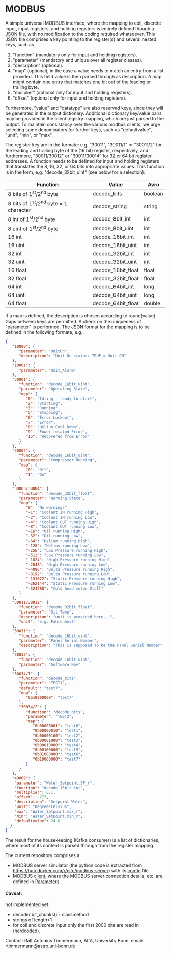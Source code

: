 # MODBUS

A simple universal MODBUS interface, where the mapping to coil,
discrete input, input registers, and holding registers is entirely defined
though a
[JSON](https://github.com/ccatp/MODBUS/blob/master/src/client_mapping.json)
file, with no modification to the coding required whatsoever. This JSON file
comprises a key pointing to the register(s) and several nested keys, such as

1) "function" (mandatory only for input and holding registers).
2) "parameter" (mandatory and unique over all register classes). 
3) "description" (optional).
4) "map" (optional), in the case a value needs to match an entry from a list 
   provided. This field value is then parsed through as description. A map 
   might contain one entry that matches one bit out of the leading or 
   trailing byte.
5) "muliplier" (optional only for input and holding registers).
6) "offset" (optional only for input and holding registers).

Furthermore, "value" and "datatype" are also reserved keys, since they
will be generated in the output dictionary. Additional dictionary key/value
pairs may be provided in the client registry mapping, which are just parsed 
to the output. 
To maintain consistancy over the various modbus clients, we urge
selecting same denominators for further keys, such as "defaultvalue", "unit", 
"min", or "max".

The register key are in the formate: e.g. "30011", "30011/1" or "30011/2" for
the leading and trailing byte of the (16 bit) register, respectively, and
furthermore, "30011/30012" or "30011/30014" for 32 or 64 bit register addresses.
A function needs to be defined for input and holding registers that translates
the 8, 16, 32, or 64 bits into appropriate values. This function is in the form,
e.g. "decode_32bit_uint" (see below for a selection):

| Function | Value | Avro |
|----------|-------|------|
| 8 bits of 1<sup>st</sup>/2<sup>nd</sup> byte | decode_bits | boolean |
| 8 bits of 1<sup>st</sup>/2<sup>nd</sup> byte = 1 character | decode_string | string| 
| 8 int of 1<sup>st</sup>/2<sup>nd</sup> byte | decode_8bit_int | int |
| 8 uint of 1<sup>st</sup>/2<sup>nd</sup> byte | decode_8bit_uint | int |
| 16 int|  decode_16bit_int|  int |
| 16 uint|  decode_16bit_uint|  int |
| 32 int|   decode_32bit_int|  int |
| 32 uint|   decode_32bit_uint|  int |
| 16 float|   decode_16bit_float| float |
| 32 float|   decode_32bit_float| float |
| 64 int|   decode_64bit_int| long |
| 64 uint|   decode_64bit_uint| long | 
| 64 float|   decode_64bit_float | double |

If a map is defined, the description is chosen according to round(value). Gaps
between keys are permitted. A check on the uniqueness of "parameter" is 
performed. The JSON format for the mapping is to be defined in
the following formate, e.g.:

```JSON
{
   "10000": {
      "parameter": "UnitOn",
      "description": "Unit On status: TRUE = Unit ON"
   },
   "10001": {
      "parameter": "Unit_Alarm"
   },
   "30001": {
      "function": "decode_16bit_uint",
      "parameter": "Operating State",
      "map": {
         "0": "Idling ‐ ready to start",
         "2": "Starting",
         "3": "Running",
         "5": "Stopping",
         "6": "Error Lockout",
         "7": "Error",
         "8": "Helium Cool Down",
         "9": "Power related Error",
         "15": "Recovered from Error"
      }
   },
   "30002": {
      "function": "decode_16bit_uint",
      "parameter": "Compressor Running",
      "map": {
         "0": "Off",
         "1": "On"
      }
   },
   "30003/30004": {
      "function": "decode_32bit_float",
      "parameter": "Warning State",
      "map": {
         "0": "No warnings",
         "-1": "Coolant IN running High",
         "-2": "Coolant IN running Low",
         "-4": "Coolant OUT running High",
         "-8": "Coolant OUT running Low",
         "-16": "Oil running High",
         "-32": "Oil running Low",
         "-64": "Helium running High",
         "-128": "Helium running Low",
         "-256": "Low Pressure running High",
         "-512": "Low Pressure running Low",
         "-1024": "High Pressure running High",
         "-2048": "High Pressure running Low",
         "-4096": "Delta Pressure running High",
         "-8192": "Delta Pressure running Low",
         "-131072": "Static Pressure running High",
         "-262144": "Static Pressure running Low",
         "-524288": "Cold head motor Stall"
      }
   },
   "30011/30012": {
      "function": "decode_32bit_float",
      "parameter": "Oil Temp",
      "description": "unit is provided here...",
      "unit": "e.g. Fahrenheit"
   },
   "30031": {
      "function": "decode_16bit_uint",
      "parameter": "Panel Serial Number",
      "description": "This is supposed to be the Panel Serial Number"
   },
   "30033": {
      "function": "decode_16bit_uint",
      "parameter": "Software Rev"
   },
   "30034/1": {
      "function": "decode_bits",
      "parameter": "TEST1",
      "default": "test7",
      "map": {
         "0b10000000": "test7"
      },
      "30034/2": {
         "function": "decode_bits",
         "parameter": "TEST2",
         "map": {
            "0b00000001": "test0",
            "0b00000010": "test1",
            "0b00000100": "test2",
            "0b00001000": "test3",
            "0b00010000": "test4",
            "0b00100000": "test5",
            "0b01000000": "test6",
            "0b10000000": "test7"
         }
      }
   },
   "40009": {
    "parameter": "Water_Setpoint.SP_r",
    "function": "decode_16bit_int",
    "multiplier": 0.1,
    "offset": -273,  
    "description": "Setpoint Water",
    "unit": "DegreesCelsius",
    "max": "Water_Setpoint.max_r",
    "min": "Water_Setpoint.min_r",
    "defaultvalue": 24.0
  }
}
```
The result for the housekeeping (Kafka consumer) is a list of dictionaries, 
where most of its content is parsed through from the register mapping.

The current repository comprises a 
* MODBUS server simulator (the python code is extracted from 
https://hub.docker.com/r/oitc/modbus-server) with its 
[config](https://github.com/ccatp/MODBUS/blob/master/src/modbus_server.json) 
file.
* MODBUS [client](https://github.com/ccatp/MODBUS/blob/master/src/modbus_client.py), 
where the MODBUS server connection details, etc. are defined in
[Parameters](https://github.com/ccatp/MODBUS/blob/master/src/client_config.json).

#### Caveat:
not implemented yet:
* decoder.bit_chunks() - classmethod
* strings of length>1
* for coil and discrete input only the first 2000 bits are read in (hardcoded).

Contact: Ralf Antonius Timmermann, AIfA, University Bonn, email: 
rtimmermann@astro.uni-bonn.de